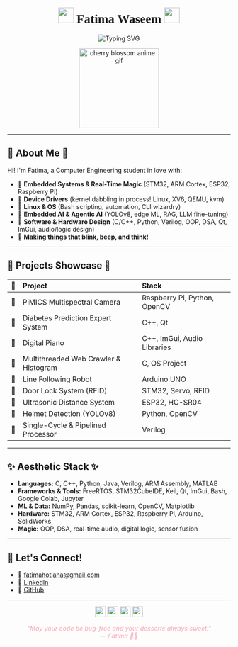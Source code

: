 <!--
🌸 CHERRY BLOSSOM VIBES START HERE 🌸
-->

<h1 align="center">
  <img src="https://em-content.zobj.net/source/twitter/378/cherry-blossom_1f338.png" height="35"/>
  <span style="font-family: 'Montserrat', cursive;">Fatima Waseem</span>
  <img src="https://em-content.zobj.net/source/twitter/378/cherry-blossom_1f338.png" height="35"/>
</h1>

<p align="center">
  <img src="https://readme-typing-svg.demolab.com?font=Lilita+One&weight=700&size=28&duration=2900&pause=800&color=F7A8B8&center=true&vCenter=true&width=600&lines=Building+at+the+edge+of+hardware+and+AI...;Embedded+systems+%E2%9C%A8+Linux+magic+%F0%9F%90%BC+Agentic+AI+%F0%9F%A7%A1;Pudding%2C+cake%2C+and+code+%F0%9F%A5%A6%F0%9F%8D%B0%E2%9C%A8"
  alt="Typing SVG" />
</p>

<div align="center">
  <img src="https://media.giphy.com/media/3o6Zt481isNVuQI1l6/giphy.gif" width="180" alt="cherry blossom anime gif"/>
</div>

---

## 🌸 About Me 🍰

Hi! I'm Fatima, a Computer Engineering student in love with:

- 🌿 **Embedded Systems & Real-Time Magic** (STM32, ARM Cortex, ESP32, Raspberry Pi)
- 🍮 **Device Drivers** (kernel dabbling in process! Linux, XV6, QEMU, kvm)
- 🐧 **Linux & OS** (Bash scripting, automation, CLI wizardry)
- 🧁 **Embedded AI & Agentic AI** (YOLOv8, edge ML, RAG, LLM fine-tuning)
- 🍰 **Software & Hardware Design** (C/C++, Python, Verilog, OOP, DSA, Qt, ImGui, audio/logic design)
- 🌼 **Making things that blink, beep, and think!**

---

## 🍡 Projects Showcase 🍡

| 🍡 | Project                                     | Stack                                  |
|:-:|:--------------------------------------------|:---------------------------------------|
| 🌸 | PiMICS Multispectral Camera                 | Raspberry Pi, Python, OpenCV           |
| 🍰 | Diabetes Prediction Expert System           | C++, Qt                                |
| 🍮 | Digital Piano                              | C++, ImGui, Audio Libraries            |
| 🎀 | Multithreaded Web Crawler & Histogram       | C, OS Project                          |
| 🍬 | Line Following Robot                        | Arduino UNO                            |
| 🌺 | Door Lock System (RFID)                     | STM32, Servo, RFID                     |
| 🧁 | Ultrasonic Distance System                  | ESP32, HC-SR04                         |
| 🍡 | Helmet Detection (YOLOv8)                   | Python, OpenCV                         |
| 🍥 | Single-Cycle & Pipelined Processor          | Verilog                                |

---

## ✨ Aesthetic Stack ✨

- **Languages:** C, C++, Python, Java, Verilog, ARM Assembly, MATLAB
- **Frameworks & Tools:** FreeRTOS, STM32CubeIDE, Keil, Qt, ImGui, Bash, Google Colab, Jupyter
- **ML & Data:** NumPy, Pandas, scikit-learn, OpenCV, Matplotlib
- **Hardware:** STM32, ARM Cortex, ESP32, Raspberry Pi, Arduino, SolidWorks
- **Magic:** OOP, DSA, real-time audio, digital logic, sensor fusion

---

## 🍰 Let's Connect!

- 💌 fatimahotiana@gmail.com
- 🌸 [LinkedIn](https://www.linkedin.com/in/fwhcodes)
- 🍡 [GitHub](https://github.com/fwhcodes)

---

<p align="center">
  <img src="https://em-content.zobj.net/source/twitter/378/cherry-blossom_1f338.png" height="24"/>
  <img src="https://em-content.zobj.net/source/twitter/378/shortcake_1f370.png" height="24"/>
  <img src="https://em-content.zobj.net/source/twitter/378/custard_1f36e.png" height="24"/>
  <img src="https://em-content.zobj.net/source/twitter/378/cherry-blossom_1f338.png" height="24"/>
</p>

<p align="center" style="font-style: italic; color: #f7a8b8;">
  "May your code be bug-free and your desserts always sweet." <br>  — Fatima 🍰✨
</p>

<!--
🌸 CHERRY BLOSSOM VIBES END HERE 🌸
-->